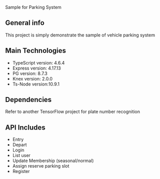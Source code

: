 Sample for Parking System

## General info
This project is simply demonstrate the sample of vehicle parking system

## Main Technologies
* TypeScript version: 4.6.4
* Express version: 4.17.13
* PG version: 8.7.3
* Knex version: 2.0.0
* Ts-Node version:10.9.1

## Dependencies
Refer to another TensorFlow project for plate number recognition

## API Includes
* Entry
* Depart
* Login
* List user
* Update Membership (seasonal/normal)
* Assign reserve parking slot
* Register

